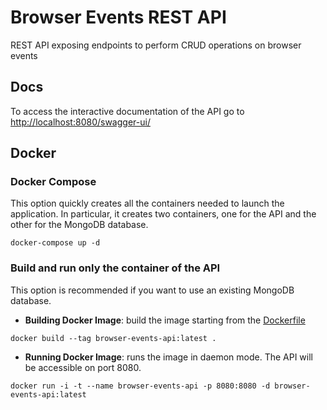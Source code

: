 # Browser Events REST API

REST API exposing endpoints to perform CRUD operations on browser events

## Docs

To access the interactive documentation of the API go to [http://localhost:8080/swagger-ui/](http://localhost:8080/swagger-ui/)

## Docker

### Docker Compose
This option quickly creates all the containers needed to launch the application. In particular, it creates two containers, one for the API and the other for the MongoDB database.

```shell
docker-compose up -d
```

### Build and run only the container of the API
This option is recommended if you want to use an existing MongoDB database.

* __Building Docker Image__: build the image starting from the [Dockerfile](Dockerfile)
```shell
docker build --tag browser-events-api:latest .
```
* __Running Docker Image__: runs the image in daemon mode. The API will be accessible on port 8080.
```shell
docker run -i -t --name browser-events-api -p 8080:8080 -d browser-events-api:latest
```